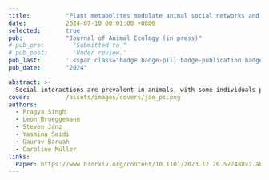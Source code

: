 ```yaml
---
title:          "Plant metabolites modulate animal social networks and lifespan"
date:           2024-07-10 00:01:00 +0800
selected:       true
pub:            "Journal of Animal Ecology (in press)"
# pub_pre:        "Submitted to "
# pub_post:       'Under review.'
pub_last:       ' <span class="badge badge-pill badge-publication badge-success">New</span>'
pub_date:       "2024"

abstract: >-
  Social interactions are prevalent in animals, with some individuals participating in more interactions than others. However, the mechanisms underlying this heterogeneity in social interaction frequency and its potential fitness consequences remain poorly characterized. Here, we examine the effects of non-nutritive plant metabolites ("clerodanoids") on social networks and lifespan in the turnip sawfly. ...
cover:          /assets/images/covers/jae_ps.png
authors:
  - Pragya Singh 
  - Leon Brueggemann 
  - Steven Janz
  - Yasmina Saidi 
  - Gaurav Baruah 
  - Caroline Müller
links:
  Paper: https://www.biorxiv.org/content/10.1101/2023.12.20.572488v2.abstract
---
```

